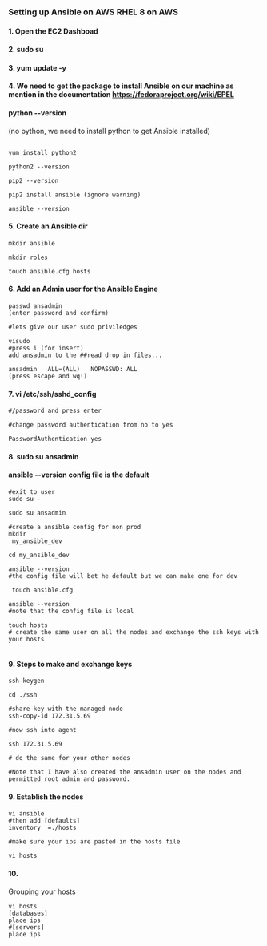 ### Setting up Ansible on AWS RHEL 8 on AWS

#### 1. Open the EC2 Dashboad
#### 2. sudo su
#### 3. yum update -y
#### 4. We need to get the package to install Ansible on our machine as mention in the documentation https://fedoraproject.org/wiki/EPEL
#### python --version
(no python, we need to install python to get Ansible installed)
``` yum install https://dl.fedoraproject.org/pub/epel/epel-release-latest-8.noarch.rpm

yum install python2

python2 --version

pip2 --version

pip2 install ansible (ignore warning)

ansible --version
```
#### 5. Create an Ansible dir
```cd /etc
mkdir ansible

mkdir roles

touch ansible.cfg hosts
```
#### 6. Add an Admin user for the Ansible Engine

```useradd ansadmin
passwd ansadmin
(enter password and confirm)

#lets give our user sudo priviledges

visudo
#press i (for insert)
add ansadmin to the ##read drop in files...

ansadmin   ALL=(ALL)   NOPASSWD: ALL
(press escape and wq!)
```

#### 7.  vi /etc/ssh/sshd_config

```
#/password and press enter

#change password authentication from no to yes

PasswordAuthentication yes

```

#### 8. sudo su ansadmin

#### ansible --version config file is the default
```
#exit to user
sudo su -

sudo su ansadmin

#create a ansible config for non prod
mkdir
 my_ansible_dev

cd my_ansible_dev

ansible --version
#the config file will bet he default but we can make one for dev

 touch ansible.cfg

ansible --version
#note that the config file is local

touch hosts
# create the same user on all the nodes and exchange the ssh keys with your hosts


  ```
  #### 9. Steps to make and exchange keys
  ```
  ssh-keygen

  cd ./ssh

#share key with the managed node
  ssh-copy-id 172.31.5.69

  #now ssh into agent

  ssh 172.31.5.69

  # do the same for your other nodes

  #Note that I have also created the ansadmin user on the nodes and permitted root admin and password.
  ```

  #### 9. Establish the nodes

  ```
  vi ansible
  #then add [defaults]
  inventory  =./hosts

  #make sure your ips are pasted in the hosts file

  vi hosts

  ```

  #### 10.
  Grouping your hosts

  ```
  vi hosts
  [databases]
  place ips
  #[servers]
  place ips

  ```
